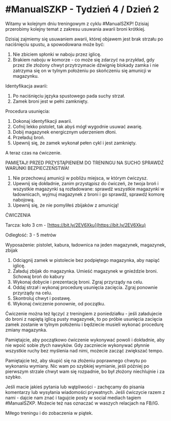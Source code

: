 # #ManualSZKP - Tydzień 4 / Dzień 2

Witamy w kolejnym dniu treningowym z cyklu #ManualSZKP! Dzisiaj przerobimy kolejny temat z zakresu usuwania awarii broni krótkiej.

Dzisiaj zajmiemy się usuwaniem awarii, której objawem jest brak strzału po naciśnięciu spustu, a spowodowana może być:

1. Nie zbiciem spłonki w naboju przez iglicę.
2. Brakiem naboju w komorze - co może się zdarzyć na przykład, gdy przez źle złożony chwyt przytrzymacie dźwignię blokady zamka i nie zatrzyma się on w tylnym położeniu po skończeniu się amunicji w magazynku.

Identyfikacja awarii:

1. Po naciśnięciu języka spustowego pada suchy strzał.
2. Zamek broni jest w pełni zamknięty.

Procedura usunięcia:

1. Dokonaj identyfikacji awarii.
2. Cofnij lekko pistolet, tak abyś mógł wygodnie usuwać awarię.
3. Dobij magazynek energicznym uderzeniem dłoni.
4. Przeładuj broń.
5. Upewnij się, że zamek wykonał pełen cykl i jest zamknięty.

A teraz czas na ćwiczenie.

PAMIĘTAJ! PRZED PRZYSTĄPIENIEM DO TRENINGU NA SUCHO SPRAWDŹ WARUNKI BEZPIECZEŃSTWA!

1. Nie przechowuj amunicji w pobliżu miejsca, w którym ćwiczysz.
2. Upewnij się dokładnie, zanim przystąpisz do ćwiczeń, że twoja broń i wszystkie magazynki są rozładowane: sprawdź wszystkie magazynki w ładownicach, wyjmuj magazynek z broni i go sprawdź, sprawdź komorę nabojową.
3. Upewnij się, że nie pomyliłeś zbijaków z amunicją!

ĆWICZENIA

Tarcza: koło 3 cm - [https://bit.ly/2EV6Xku](https://bit.ly/2EV6Xku)

Odległość: 3 - 5 metrów

Wyposażenie: pistolet, kabura, ładownica na jeden magazynek, magazynek, zbijak

1. Odciągnij zamek w pistolecie bez podpiętego magazynka, aby napiąć iglicę.
2. Załaduj zbijak do magazynka. Umieść magazynek w gnieździe broni. Schowaj broń do kabury
3. Wykonaj dobycie i prezentację broni. Zgraj przyrządy na celu.
4. Oddaj strzał i wykonaj procedurę usunięcia zacięcia. Zgraj ponownie przyrządy na celu.
5. Skontroluj chwyt i postawę.
6. Wykonaj ćwiczenie ponownie, od początku.

Ćwiczenie można też łączyć z treningiem z poniedziałku - jeśli załadujecie do broni z napiętą iglicą pusty magazynek, to po próbie usunięcia zacięcia zamek zostanie w tylnym położeniu i będziecie musieli wykonać procedurę zmiany magazynka.

Pamiętajcie, aby początkowo ćwiczenie wykonywać powoli i dokładnie, aby nie wpoić sobie złych nawyków. Gdy zaczniecie wykonywać płynnie wszystkie ruchy bez myślenia nad nimi, możecie zacząć zwiększać tempo.

Pamiętajcie też, aby skupić się na złożeniu poprawnego chwytu po wykonaniu wymiany. Nic wam po szybkiej wymianie, jeśli później po pierwszym strzale chwyt wam się rozpadnie, bo był złożony niechlujnie i za szybko.

Jeśli macie jakieś pytania lub wątpliwości - zachęcamy do pisania komentarzy lub wysyłania wiadomości prywatnych. Jeśli ćwiczycie razem z nami - dajcie nam znać i tagujcie posty w social mediach tagiem #ManualSZKP. Możecie też nas oznaczać w waszych relacjach na FB/IG.

Miłego treningu i do zobaczenia w piątek.